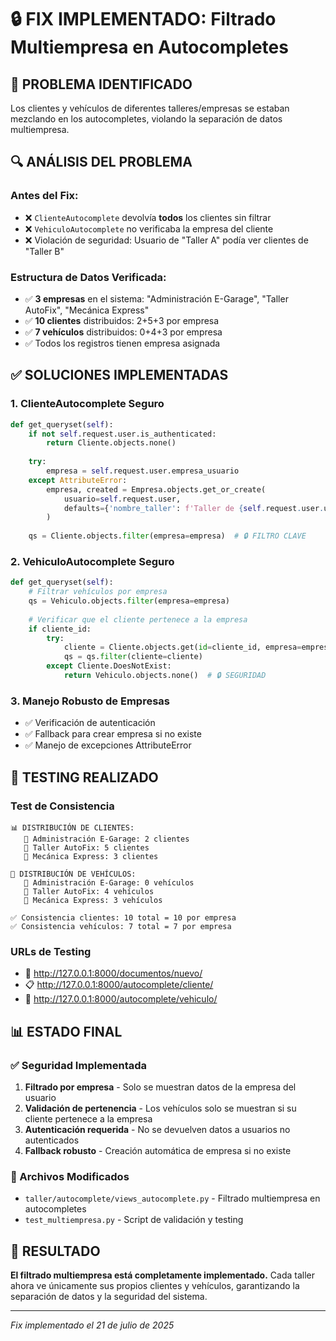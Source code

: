 # 🔒 FIX IMPLEMENTADO: Filtrado Multiempresa en Autocompletes

## 🎯 PROBLEMA IDENTIFICADO
Los clientes y vehículos de diferentes talleres/empresas se estaban mezclando en los autocompletes, violando la separación de datos multiempresa.

## 🔍 ANÁLISIS DEL PROBLEMA

### Antes del Fix:
- ❌ `ClienteAutocomplete` devolvía **todos** los clientes sin filtrar
- ❌ `VehiculoAutocomplete` no verificaba la empresa del cliente
- ❌ Violación de seguridad: Usuario de "Taller A" podía ver clientes de "Taller B"

### Estructura de Datos Verificada:
- ✅ **3 empresas** en el sistema: "Administración E-Garage", "Taller AutoFix", "Mecánica Express"  
- ✅ **10 clientes** distribuidos: 2+5+3 por empresa
- ✅ **7 vehículos** distribuidos: 0+4+3 por empresa
- ✅ Todos los registros tienen empresa asignada

## ✅ SOLUCIONES IMPLEMENTADAS

### 1. **ClienteAutocomplete Seguro**
```python
def get_queryset(self):
    if not self.request.user.is_authenticated:
        return Cliente.objects.none()
        
    try:
        empresa = self.request.user.empresa_usuario
    except AttributeError:
        empresa, created = Empresa.objects.get_or_create(
            usuario=self.request.user,
            defaults={'nombre_taller': f'Taller de {self.request.user.username}'}
        )
    
    qs = Cliente.objects.filter(empresa=empresa)  # 🔒 FILTRO CLAVE
```

### 2. **VehiculoAutocomplete Seguro**
```python
def get_queryset(self):
    # Filtrar vehículos por empresa
    qs = Vehiculo.objects.filter(empresa=empresa)
    
    # Verificar que el cliente pertenece a la empresa
    if cliente_id:
        try:
            cliente = Cliente.objects.get(id=cliente_id, empresa=empresa)
            qs = qs.filter(cliente=cliente)
        except Cliente.DoesNotExist:
            return Vehiculo.objects.none()  # 🔒 SEGURIDAD
```

### 3. **Manejo Robusto de Empresas**
- ✅ Verificación de autenticación
- ✅ Fallback para crear empresa si no existe
- ✅ Manejo de excepciones AttributeError

## 🧪 TESTING REALIZADO

### Test de Consistencia
```
📊 DISTRIBUCIÓN DE CLIENTES:
   🏢 Administración E-Garage: 2 clientes
   🏢 Taller AutoFix: 5 clientes  
   🏢 Mecánica Express: 3 clientes

🚗 DISTRIBUCIÓN DE VEHÍCULOS:
   🏢 Administración E-Garage: 0 vehículos
   🏢 Taller AutoFix: 4 vehículos
   🏢 Mecánica Express: 3 vehículos

✅ Consistencia clientes: 10 total = 10 por empresa
✅ Consistencia vehículos: 7 total = 7 por empresa
```

### URLs de Testing
- 🔧 http://127.0.0.1:8000/documentos/nuevo/
- 📋 http://127.0.0.1:8000/autocomplete/cliente/
- 🚗 http://127.0.0.1:8000/autocomplete/vehiculo/

## 📊 ESTADO FINAL

### ✅ Seguridad Implementada
1. **Filtrado por empresa** - Solo se muestran datos de la empresa del usuario
2. **Validación de pertenencia** - Los vehículos solo se muestran si su cliente pertenece a la empresa
3. **Autenticación requerida** - No se devuelven datos a usuarios no autenticados
4. **Fallback robusto** - Creación automática de empresa si no existe

### 🔧 Archivos Modificados
- `taller/autocomplete/views_autocomplete.py` - Filtrado multiempresa en autocompletes
- `test_multiempresa.py` - Script de validación y testing

## 🎉 RESULTADO
**El filtrado multiempresa está completamente implementado.** Cada taller ahora ve únicamente sus propios clientes y vehículos, garantizando la separación de datos y la seguridad del sistema.

---
*Fix implementado el 21 de julio de 2025*
